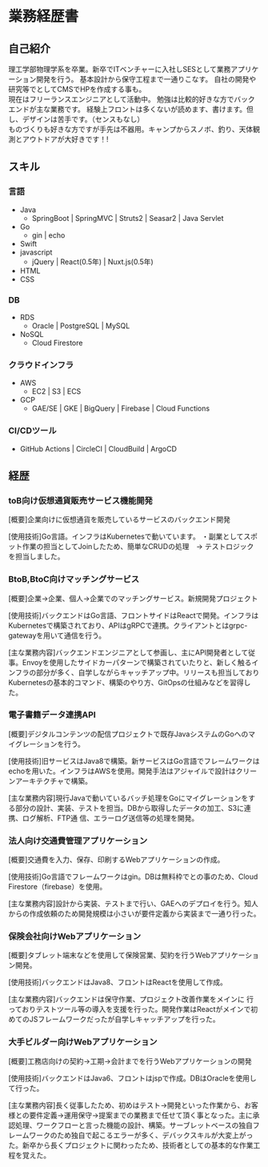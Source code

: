 # 業務経歴書

## 自己紹介
理工学部物理学系を卒業。新卒でITベンチャーに入社しSESとして業務アプリケーション開発を行う。 基本設計から保守工程まで一通りこなす。 自社の開発や研究等でとしてCMSでHPを作成する事も。  
現在はフリーランスエンジニアとして活動中。 勉強は比較的好きな方でバックエンドが主な業務です。 経験上フロントは多くないが読めます、書けます。但し、デザインは苦手です。（センスもなし）  
ものづくりも好きな方ですが手先は不器用。キャンプからスノボ、釣り、天体観測とアウトドアが大好きです！!  

## スキル
### 言語
+ Java
    + SpringBoot | SpringMVC | Struts2 | Seasar2 | Java Servlet
+ Go
    + gin | echo
+ Swift
+ javascript
    + jQuery | React(0.5年) | Nuxt.js(0.5年)
+ HTML
+ CSS

### DB
+ RDS
    + Oracle | PostgreSQL | MySQL
+ NoSQL
    + Cloud Firestore

### クラウドインフラ
+ AWS
    + EC2 | S3 | ECS
+ GCP
    + GAE/SE | GKE | BigQuery | Firebase | Cloud Functions

### CI/CDツール
+ GitHub Actions | CircleCI | CloudBuild | ArgoCD

## 経歴
### toB向け仮想通貨販売サービス機能開発
[概要]企業向けに仮想通貨を販売しているサービスのバックエンド開発

[使用技術]Go言語。インフラはKubernetesで動いています。
・副業としてスポット作業の担当としてJoinしたため、簡単なCRUDの処理　-> テストロジックを担当しました。

### BtoB,BtoC向けマッチングサービス
[概要]企業→企業、個人→企業でのマッチングサービス。新規開発プロジェクト

[使用技術]バックエンドはGo言語、フロントサイドはReactで開発。インフラはKubernetesで構築されており、APIはgRPCで連携。クライアントとはgrpc-gatewayを用いて通信を行う。

[主な業務内容]バックエンドエンジニアとして参画し、主にAPI開発者として従事。Envoyを使用したサイドカーパターンで構築されていたりと、新しく触るインフラの部分が多く、自学しながらキャッチアップ中。リリースも担当しておりKubernetesの基本的コマンド、構築のやり方、GitOpsの仕組みなどを習得した。

### 電子書籍データ連携API
[概要]デジタルコンテンツの配信プロジェクトで既存JavaシステムのGoへのマイグレーションを行う。

[使用技術]旧サービスはJava8で構築。新サービスはGo言語でフレームワークはechoを用いた。インフラはAWSを使用。開発手法はアジャイルで設計はクリーンアーキテクチャで構築。

[主な業務内容]現行Javaで動いているバッチ処理をGoにマイグレーションをする部分の設計、実装、テストを担当。DBから取得したデータの加工、S3に連携、ログ解析、FTP通 信、エラーログ送信等の処理を開発。

### 法人向け交通費管理アプリケーション
[概要]交通費を入力、保存、印刷するWebアプリケーションの作成。

[使用技術]Go言語でフレームワークはgin。DBは無料枠でとの事のため、Cloud Firestore（firebase）を使用。

[主な業務内容]設計から実装、テストまで行い、GAEへのデプロイを行う。知人からの作成依頼のため開発規模は小さいが要件定義から実装まで一通り行った。

### 保険会社向けWebアプリケーション
[概要]タブレット端末などを使用して保険営業、契約を行うWebアプリケーション開発。

[使用技術]バックエンドはJava8、フロントはReactを使用して作成。

[主な業務内容]バックエンドは保守作業、プロジェクト改善作業をメインに 行っておりテストツール等の導入を支援を行った。開発作業はReactがメインで初めてのJSフレームワークだったが自学しキャッチアップを行った。

### 大手ビルダー向けWebアプリケーション
[概要]工務店向けの契約→工期→会計までを行うWebアプリケーションの開発

[使用技術]バックエンドはJava6、フロントはjspで作成。DBはOracleを使用して行った。

[主な業務内容]長く従事したため、初めはテスト→開発といった作業から、お客様との要件定義→運用保守→提案までの業務まで任せて頂く事となった。主に承認処理、ワークフローと言った機能の設計、構築。サーブレットベースの独自フレームワークのため独自で起こるエラーが多く、デバックスキルが大変上がった。新卒から長くプロジェクトに関わったため、技術者としての基本的な作業工程を覚えた。


